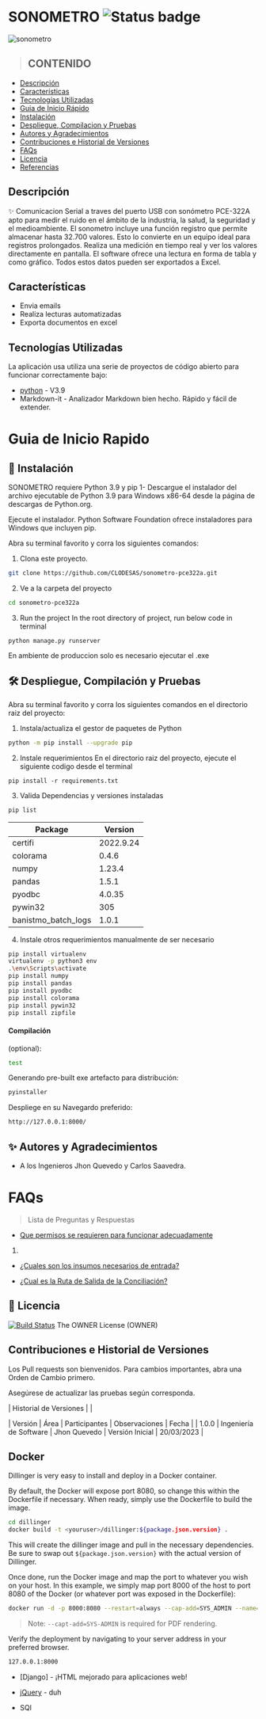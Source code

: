 # SONOMETRO ![Status badge](https://img.shields.io/badge/status-in%20progress-yellow)

![sonometro](https://www.pce-instruments.com/colombia/slot/16/artimg/normal/pce-instruments-son%C3%B3metro-pce-322a-5870872_1197921.webp)

> ## CONTENIDO
* [Descripción](https://dev.azure.com/banistmo/VP%20Servicios%20Corporativos/_git/bipaw0142000-scr-conciliacion-clave-online/README.md)
* [Características](https://dev.azure.com/banistmo/VP%20Servicios%20Corporativos/_git/bipaw0142000-scr-conciliacion-clave-online/README.md)
* [Tecnologías Utilizadas](https://dev.azure.com/banistmo/VP%20Servicios%20Corporativos/_git/bipaw0142000-scr-conciliacion-clave-online/README.md)
* [Guia de Inicio Rápido](https://dev.azure.com/banistmo/VP%20Servicios%20Corporativos/_git/bipaw0142000-scr-conciliacion-clave-online/README.md)
* [Instalación](https://dev.azure.com/banistmo/VP%20Servicios%20Corporativos/_git/bipaw0142000-scr-conciliacion-clave-online/README.md)
* [Despliegue, Compilacion y Pruebas](https://dev.azure.com/banistmo/VP%20Servicios%20Corporativos/_git/bipaw0142000-scr-conciliacion-clave-online/requirements)
* [Autores y Agradecimientos](https://dev.azure.com/banistmo/VP%20Servicios%20Corporativos/_git/bipaw0142000-scr-conciliacion-clave-online/README.md)
* [Contribuciones e Historial de Versiones](https://dev.azure.com/banistmo/VP%20Servicios%20Corporativos/_git/bipaw0142000-scr-conciliacion-clave-online/README.md)
* [FAQs](https://dev.azure.com/banistmo/VP%20Servicios%20Corporativos/_git/bipaw0142000-scr-conciliacion-clave-online/README.md)
* [Licencia](https://dev.azure.com/banistmo/VP%20Servicios%20Corporativos/_git/bipaw0142000-scr-conciliacion-clave-online/README.md)
* [Referencias](https://dev.azure.com/banistmo/VP%20Servicios%20Corporativos/_git/bipaw0142000-scr-conciliacion-clave-online/README.md)


## Descripción
✨ Comunicacion Serial a traves del puerto USB con sonómetro PCE-322A apto para medir el ruido en el ámbito de la industria, la salud, la seguridad y el medioambiente. El sonometro incluye una función registro que permite almacenar hasta 32.700 valores. Esto lo convierte en un equipo ideal para registros prolongados. 
Realiza una medición en tiempo real y ver los valores directamente en pantalla. El software ofrece una lectura en forma de tabla y como gráfico. Todos estos datos pueden ser exportados a Excel. 

## Características

- Envia emails
- Realiza lecturas automatizadas
- Exporta documentos en excel

## Tecnologías Utilizadas

La aplicación usa utiliza una serie de proyectos de código abierto para funcionar correctamente bajo:


- [python](https://docs.python.org/) - V3.9
- Markdown-it - Analizador Markdown bien hecho. Rápido y fácil de extender.

#  Guia de Inicio Rapido
## 🚀 Instalación
SONOMETRO requiere Python 3.9 y pip
1- Descargue el instalador del archivo ejecutable de Python 3.9 para Windows x86-64 desde la página de descargas de Python.org.

Ejecute el instalador.
Python Software Foundation ofrece instaladores para Windows que incluyen pip.


Abra su terminal favorito y corra los siguientes comandos:

1. Clona este proyecto.
```sh
git clone https://github.com/CLODESAS/sonometro-pce322a.git
```

2. Ve a la carpeta del proyecto
```sh
cd sonometro-pce322a
```
3. Run the project
In the root directory of project, run below code in terminal

`python manage.py runserver`

En ambiente de produccion solo es necesario ejecutar el .exe

## 🛠 Despliegue, Compilación y Pruebas

Abra su terminal favorito y corra los siguientes comandos en el directorio raiz del proyecto:
1. Instala/actualiza el gestor de paquetes de Python
```sh
python -m pip install --upgrade pip
```

2. Instale requerimientos
En el directorio raiz del proyecto, ejecute el siguiente codigo desde el terminal

`pip install -r requirements.txt`

3. Valida Dependencias y versiones instaladas
```sh
pip list
```
| Package | Version |
| ------ | ------ |
|certifi|            2022.9.24
|colorama|           0.4.6
|numpy|              1.23.4
|pandas|             1.5.1
|pyodbc|             4.0.35
|pywin32|            305
|banistmo_batch_logs|1.0.1

4. Instale otros requerimientos manualmente de ser necesario
```sh
pip install virtualenv
virtualenv -p python3 env
.\env\Scripts\activate
pip install numpy  
pip install pandas
pip install pyodbc
pip install colorama
pip install pywin32
pip install zipfile
```
#### Compilación

(optional):

```sh
test
```

Generando pre-built exe artefacto para distribución:

```sh
pyinstaller
```

Despliege en su Navegardo preferido:
```sh
http://127.0.0.1:8000/
```

## ✨ Autores y Agradecimientos
* A los Ingenieros Jhon Quevedo y Carlos Saavedra.

# FAQs
> Lista de Preguntas y Respuestas
* [Que permisos se requieren para funcionar adecuadamente](https://github.com/microsoft/vscode/wiki/How-to-Contribute#pull-requests)
1) 

* [¿Cuales son los insumos necesarios de entrada?](https://github.com/microsoft/vscode/wiki/How-to-Contribute)

* [¿Cual es la Ruta de Salida de la Conciliación?](https://github.com/microsoft/vscode/wiki/How-to-Contribute#debugging)
## 🧾 Licencia
[![Build Status](https://travis-ci.org/joemccann/dillinger.svg?branch=master)](https://travis-ci.org/joemccann/dillinger)
The OWNER License (OWNER)

## Contribuciones e Historial de Versiones

Los Pull requests son bienvenidos. Para cambios importantes, abra una Orden de Cambio primero.

Asegúrese de actualizar las pruebas según corresponda.


| Historial de Versiones | |

| Versión |	Área | Participantes | Observaciones | Fecha |
| 1.0.0 | Ingeniería de Software | Jhon Quevedo | Versión Inicial | 20/03/2023 |









## Docker

Dillinger is very easy to install and deploy in a Docker container.

By default, the Docker will expose port 8080, so change this within the
Dockerfile if necessary. When ready, simply use the Dockerfile to
build the image.

```sh
cd dillinger
docker build -t <youruser>/dillinger:${package.json.version} .
```

This will create the dillinger image and pull in the necessary dependencies.
Be sure to swap out `${package.json.version}` with the actual
version of Dillinger.

Once done, run the Docker image and map the port to whatever you wish on
your host. In this example, we simply map port 8000 of the host to
port 8080 of the Docker (or whatever port was exposed in the Dockerfile):

```sh
docker run -d -p 8000:8080 --restart=always --cap-add=SYS_ADMIN --name=dillinger <youruser>/dillinger:${package.json.version}
```

> Note: `--capt-add=SYS-ADMIN` is required for PDF rendering.

Verify the deployment by navigating to your server address in
your preferred browser.

```sh
127.0.0.1:8000
```

- [Django] - ¡HTML mejorado para aplicaciones web!
- [jQuery] - duh
- SQl

   [dill]: <https://github.com/joemccann/dillinger>
   [git-repo-url]: <https://github.com/joemccann/dillinger.git>
   [john gruber]: <http://daringfireball.net>
   [df1]: <http://daringfireball.net/projects/markdown/>
   [markdown-it]: <https://github.com/markdown-it/markdown-it>
   [Ace Editor]: <http://ace.ajax.org>
   [node.js]: <http://nodejs.org>
   [Twitter Bootstrap]: <http://twitter.github.com/bootstrap/>
   [jQuery]: <http://jquery.com>
   [@tjholowaychuk]: <http://twitter.com/tjholowaychuk>
   [express]: <http://expressjs.com>
   [AngularJS]: <http://angularjs.org>
   [Gulp]: <http://gulpjs.com>

   [PlDb]: <https://dev.azure.com/banistmo/VP%20Servicios%20Corporativos/_git/bipaw0142000-scr-conciliacion-clave-online/README.md>
   [PlGh]: <https://dev.azure.com/banistmo/VP%20Servicios%20Corporativos/_git/bipaw0142000-scr-conciliacion-clave-online/README.md>
   [PlGd]: <https://dev.azure.com/banistmo/VP%20Servicios%20Corporativos/_git/bipaw0142000-scr-conciliacion-clave-online/README.md>
   [PlOd]: <https://dev.azure.com/banistmo/VP%20Servicios%20Corporativos/_git/bipaw0142000-scr-conciliacion-clave-online/README.md>
   [PlMe]: <https://dev.azure.com/banistmo/VP%20Servicios%20Corporativos/_git/bipaw0142000-scr-conciliacion-clave-online/README.md>
   [PlGa]: <https://dev.azure.com/banistmo/VP%20Servicios%20Corporativos/_git/bipaw0142000-scr-conciliacion-clave-online/README.md>

